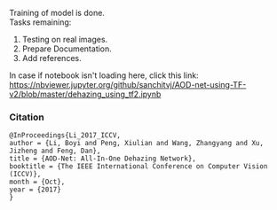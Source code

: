 Training of model is done.  
Tasks remaining:  
1. Testing on real images.
2. Prepare Documentation.
3. Add references.  
  
In case if notebook isn't loading here, click this link: https://nbviewer.jupyter.org/github/sanchitvj/AOD-net-using-TF-v2/blob/master/dehazing_using_tf2.ipynb   
  
### Citation

```
@InProceedings{Li_2017_ICCV,
author = {Li, Boyi and Peng, Xiulian and Wang, Zhangyang and Xu, Jizheng and Feng, Dan},
title = {AOD-Net: All-In-One Dehazing Network},
booktitle = {The IEEE International Conference on Computer Vision (ICCV)},
month = {Oct},
year = {2017}
}
```
